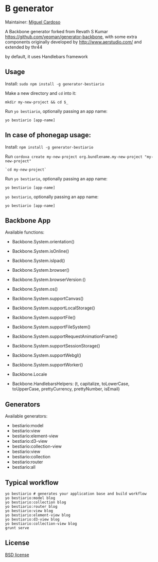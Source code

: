 
# B generator


Maintainer: [Miguel Cardoso](https://github.com/Thr44)

A Backbone generator forked from Revath S Kumar https://github.com/yeoman/generator-backbone, with some extra components originally developed by http://www.aerstudio.com/ and extended by thr44

by default, it uses Handlebars framework





## Usage

Install: `sudo npm install -g generator-bestiario`

Make a new directory and `cd` into it:
```
mkdir my-new-project && cd $_
```

Run `yo bestiario`, optionally passing an app name:
```
yo bestiario [app-name]
```

## In case of phonegap usage:

Install: `npm install -g generator-bestiario`

Run `cordova create my-new-project org.bundlename.my-new-project "my-new-project"`
```
`cd my-new-project`
```
Run `yo bestiario`, optionally passing an app name:
```
yo bestiario [app-name]
```
`yo bestiario`, optionally passing an app name:
```
yo bestiario [app-name]
```


## Backbone App

Available functions:

  - Backbone.System.orientation()
  - Backbone.System.isOnline()
  - Backbone.System.isIpad()
  - Backbone.System.browser()
  - Backbone.System.browserVersion:()
  - Backbone.System.os()
  - Backbone.System.supportCanvas()
  - Backbone.System.supportLocalStorage()
  - Backbone.System.supportFile()
  - Backbone.System.supportFileSystem()
  - Backbone.System.supportRequestAnimationFrame()
  - Backbone.System.supportSessionStorage()
  - Backbone.System.supportWebgl()
  - Backbone.System.supportWorker()

  - Backbone.Locale

  - Backbone.HandlebarsHelpers:
      (t, capitalize, toLowerCase, toUpperCase, prettyCurrency, prettyNumber, isEmail)


## Generators

Available generators:

- bestiario:model
- bestiario:view
- bestiario:element-view
- bestiario:d3-view
- bestiario:collection-view
- bestiario:view
- bestiario:collection
- bestiario:router
- bestiario:all

## Typical workflow

```
yo bestiario # generates your application base and build workflow
yo bestiario:model blog
yo bestiario:collection blog
yo bestiario:router blog
yo bestiario:view blog
yo bestiario:element-view blog
yo bestiario:d3-view blog
yo bestiario:collection-view blog
grunt serve
```


## License

[BSD license](http://opensource.org/licenses/bsd-license.php)
